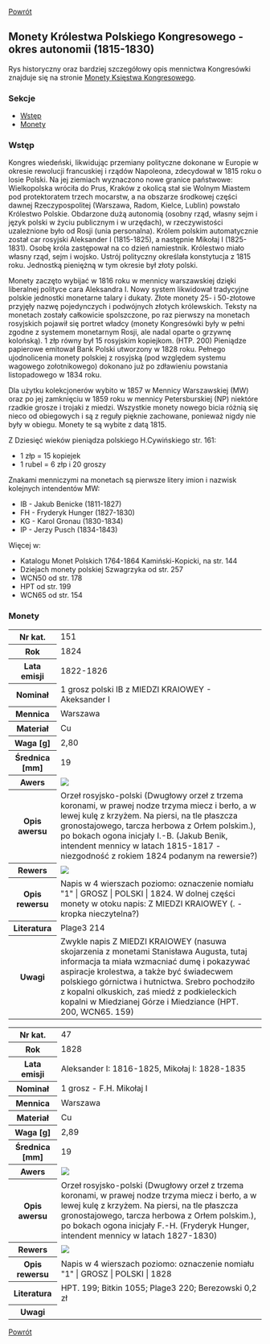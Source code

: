 [Powrót](../)


## Monety Królestwa Polskiego Kongresowego - okres autonomii (1815-1830)

Rys historyczny oraz bardziej szczegółowy opis mennictwa Kongresówki znajduje się na stronie [Monety Księstwa Kongresowego](https://pl.wikipedia.org/wiki/Monety_Kr%C3%B3lestwa_Kongresowego).

### Sekcje
- [Wstęp](#m1)
- [Monety](#m2)


<a id='m1'></a>
### Wstęp
Kongres wiedeński, likwidując przemiany polityczne dokonane w Europie w okresie rewolucji francuskiej i rządów Napoleona, zdecydował w 1815 roku o losie Polski. Na jej ziemiach wyznaczono nowe granice państwowe: Wielkopolska wróciła do Prus, Kraków z okolicą stał sie Wolnym Miastem pod protektoratem trzech mocarstw, a na obszarze środkowej części dawnej Rzeczypospolitej (Warszawa, Radom, Kielce, Lublin) powstało Królestwo Polskie. Obdarzone dużą autonomią (osobny rząd, własny sejm i język polski w życiu publicznym i w urzędach), w rzeczywistości uzależnione było od Rosji (unia personalna). Królem polskim automatycznie został car rosyjski Aleksander I (1815-1825), a następnie Mikołaj I (1825-1831). Osobę króla zastępował na co dzień namiestnik. Królestwo miało własny rząd, sejm i wojsko. Ustrój polityczny określała konstytucja z 1815 roku. Jednostką pieniężną w tym okresie był złoty polski.

Monety zaczęto wybijać w 1816 roku w mennicy warszawskiej dzięki liberalnej polityce cara Aleksandra I. Nowy system likwidował tradycyjne polskie jednostki monetarne talary i dukaty. Złote monety 25- i 50-złotowe przyjęły nazwę pojedynczych i podwójnych złotych królewskich. Teksty na monetach zostały całkowicie spolszczone, po raz pierwszy na monetach rosyjskich pojawił się portret władcy (monety Kongresówki były w pełni zgodne z systemem monetarnym Rosji, ale nadal oparte o grzywnę kolońską). 1 złp równy był 15 rosyjskim kopiejkom. (HTP. 200) Pieniądze papierowe emitował Bank Polski utworzony w 1828 roku. Pełnego ujodnolicenia monety polskiej z rosyjską (pod względem systemu wagowego zołotnikowego) dokonano już po zdławieniu powstania listopadowego w 1834 roku.

Dla użytku kolekcjonerów wybito w 1857 w Mennicy Warszawskiej (MW) oraz po jej zamknięciu w 1859 roku w mennicy Petersburskiej (NP) niektóre rzadkie grosze i trojaki z miedzi. Wszystkie monety nowego bicia różnią się nieco od obiegowych i są z reguły pięknie zachowane, ponieważ nigdy nie były w obiegu. Monety te są wybite z datą 1815.

Z Dziesięć wieków pieniądza polskiego H.Cywińskiego str. 161:
- 1 złp = 15 kopiejek
- 1 rubel = 6 złp i 20 groszy

Znakami menniczymi na monetach są pierwsze litery imion i nazwisk kolejnych intendentów MW:
- IB - Jakub Benicke (1811-1827)
- FH - Fryderyk Hunger (1827-1830)
- KG - Karol Gronau (1830-1834)
- IP - Jerzy Pusch (1834-1843)

Więcej w:
- Katalogu Monet Polskich 1764-1864 Kamiński-Kopicki, na str. 144
- Dziejach monety polskiej Szwagrzyka od str. 257
- WCN50 od str. 178 
- HPT od str. 199
- WCN65 od str. 154


<a id='m2'></a>
### Monety

<table class="center">
  <tr>
    <th>Nr kat.</th>
    <td>151</td>
  </tr>
  <tr>
    <th>Rok</th>
    <td>1824</td>
  </tr>
  <tr>
    <th>Lata emisji</th>
    <td>1822-1826</td>
  </tr>
  <tr>
    <th>Nominał</th>
    <td>1 grosz polski IB z MIEDZI KRAIOWEY - Akeksander I</td>
  </tr>
  <tr>
    <th>Mennica</th>
    <td>Warszawa</td>
  </tr>
  <tr>
    <th>Materiał</th>
    <td>Cu</td>
  </tr>
  <tr>
    <th>Waga [g]</th>
    <td>2,80</td>
  </tr>
  <tr>
    <th>Średnica [mm]</th>
    <td>19</td>
  </tr>
  <tr>
    <th>Awers</th>
    <td><img src="images/0151 - 1824 - 1 grosz polski - Alexander I - awers.jpg"/></td>
  </tr>
  <tr>
    <th>Opis awersu</th>
    <td>Orzeł rosyjsko-polski (Dwugłowy orzeł z trzema koronami, w prawej nodze trzyma miecz i berło, a w lewej kulę z krzyżem. Na piersi, na tle płaszcza gronostajowego, tarcza herbowa z Orłem polskim.), po bokach ogona inicjały I.-B. (Jakub Benik, intendent mennicy w latach 1815-1817 - niezgodność z rokiem 1824 podanym na rewersie?)</td>
  </tr>
  <tr>
    <th>Rewers</th>
    <td><img src="images/0151 - 1824 - 1 grosz polski - Alexander I - rewers.jpg"/></td>
  </tr>
  <tr>
    <th>Opis rewersu</th>
    <td>Napis w 4 wierszach poziomo: oznaczenie nomiału "1" | GROSZ | POLSKI | 1824. W dolnej części monety w otoku napis: Z MIEDZI KRAIOWEY (. - kropka nieczytelna?)</td>
  </tr>
  <tr>
    <th>Literatura</th>
    <td>Plage3 214</td>
  </tr>
  <tr>
    <th>Uwagi</th>
    <td>Zwykle napis Z MIEDZI KRAIOWEY (nasuwa skojarzenia z monetami Stanisława Augusta, tutaj informacja ta miała wzmacniać dumę i pokazywać aspiracje krolestwa, a także być świadecwem polskiego górnictwa i hutnictwa. Srebro pochodziło z kopalni olkuskich, zaś miedź z podkieleckich kopalni w Miedzianej Górze i Miedziance (HPT. 200, WCN65. 159)</td>
  </tr>
</table>

<table class="center">
  <tr>
    <th>Nr kat.</th>
    <td>47</td>
  </tr>
  <tr>
    <th>Rok</th>
    <td>1828</td>
  </tr>
  <tr>
    <th>Lata emisji</th>
    <td>Aleksander I: 1816-1825, Mikołaj I: 1828-1835</td>
  </tr>
  <tr>
    <th>Nominał</th>
    <td>1 grosz - F.H. Mikołaj I</td>
  </tr>
  <tr>
    <th>Mennica</th>
    <td>Warszawa</td>
  </tr>
  <tr>
    <th>Materiał</th>
    <td>Cu</td>
  </tr>
  <tr>
    <th>Waga [g]</th>
    <td>2,89</td>
  </tr>
  <tr>
    <th>Średnica [mm]</th>
    <td>19</td>
  </tr>
  <tr>
    <th>Awers</th>
    <td><img src="images/0047 - 1828 - 1 grosz polski - Krolestwo Polskie - awers.jpg"/></td>
  </tr>
  <tr>
    <th>Opis awersu</th>
    <td>Orzeł rosyjsko-polski (Dwugłowy orzeł z trzema koronami, w prawej nodze trzyma miecz i berło, a w lewej kulę z krzyżem. Na piersi, na tle płaszcza gronostajowego, tarcza herbowa z Orłem polskim.), po bokach ogona inicjały F.-H. (Fryderyk Hunger, intendent mennicy w latach 1827-1830)</td>
  </tr>
  <tr>
    <th>Rewers</th>
    <td><img src="images/0047 - 1828 - 1 grosz polski - Krolestwo Polskie - rewers.jpg"/></td>
  </tr>
  <tr>
    <th>Opis rewersu</th>
    <td>Napis w 4 wierszach poziomo: oznaczenie nomiału "1" | GROSZ | POLSKI | 1828</td>
  </tr>
  <tr>
    <th>Literatura</th>
    <td>HPT. 199; Bitkin 1055; Plage3 220; Berezowski 0,2 zł</td>
  </tr>
  <tr>
    <th>Uwagi</th>
    <td></td>
  </tr>
</table>


[Powrót](../)